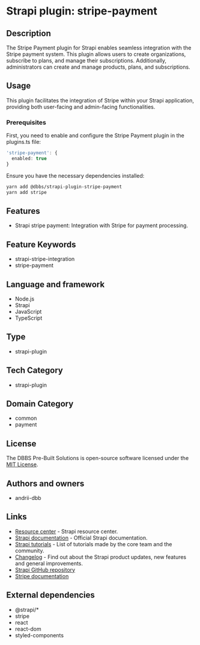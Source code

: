 # Strapi plugin: stripe-payment

## Description

The Stripe Payment plugin for Strapi enables seamless integration with the Stripe payment system. This plugin allows users to create organizations, subscribe to plans, and manage their subscriptions. Additionally, administrators can create and manage products, plans, and subscriptions.

## Usage

This plugin facilitates the integration of Stripe within your Strapi application, providing both user-facing and admin-facing functionalities.

### Prerequisites

First, you need to enable and configure the Stripe Payment plugin in the plugins.ts file:

```ts
'stripe-payment': {
  enabled: true
}
```

Ensure you have the necessary dependencies installed:

```bash
yarn add @dbbs/strapi-plugin-stripe-payment
yarn add stripe
```

## Features

- Strapi stripe payment: Integration with Stripe for payment processing.

## Feature Keywords

- strapi-stripe-integration
- stripe-payment

## Language and framework

- Node.js
- Strapi
- JavaScript
- TypeScript

## Type

- strapi-plugin

## Tech Category

- strapi-plugin

## Domain Category

- common
- payment

## License

The DBBS Pre-Built Solutions is open-source software licensed under the [MIT License](LICENSE).

## Authors and owners

- andrii-dbb

## Links

- [Resource center](https://strapi.io/resource-center) - Strapi resource center.
- [Strapi documentation](https://docs.strapi.io) - Official Strapi documentation.
- [Strapi tutorials](https://strapi.io/tutorials) - List of tutorials made by the core team and the community.
- [Changelog](https://strapi.io/changelog) - Find out about the Strapi product updates, new features and general improvements.
- [Strapi GitHub repository](https://github.com/strapi/strapi)
- [Stripe documentation](https://docs.stripe.com/)

## External dependencies

- @strapi/*
- stripe
- react
- react-dom
- styled-components
